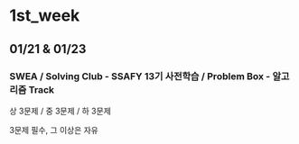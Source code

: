 # 1st_week
## 01/21 & 01/23

### SWEA / Solving Club - SSAFY 13기 사전학습 / Problem Box - 알고리즘 Track

상 3문제 / 중 3문제 / 하 3문제

3문제 필수, 그 이상은 자유
